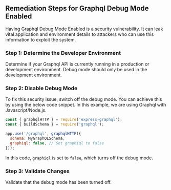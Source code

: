 

## Remediation Steps for Graphql Debug Mode Enabled

Having Graphql Debug Mode Enabled is a security vulnerability. It can leak vital application and environment details to attackers who can use this information to exploit the system. 

### Step 1: Determine the Developer Environment

Determine if your Graphql API is currently running in a production or development environment. Debug mode should only be used in the development environment. 

### Step 2: Disable Debug Mode

To fix this security issue, switch off the debug mode. You can achieve this by using the below code snippet. In this example, we are using Graphql with Javascript/Node.js. 

```javascript
const { graphqlHTTP } = require('express-graphql');
const { buildSchema } = require('graphql');

app.use('/graphql', graphqlHTTP({
  schema: MyGraphQLSchema,
  graphiql: false, // Set graphiql to false
}));
```
In this code, `graphiql` is set to `false`, which turns off the debug mode. 

### Step 3: Validate Changes

Validate that the debug mode has been turned off. 